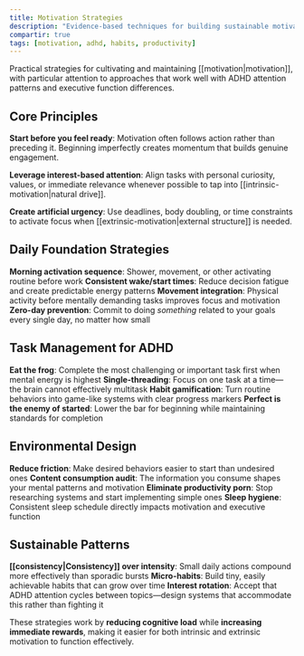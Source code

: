 ```yaml
---
title: Motivation Strategies
description: "Evidence-based techniques for building sustainable motivation patterns, particularly effective for ADHD brains."
compartir: true
tags: [motivation, adhd, habits, productivity]
---
```


Practical strategies for cultivating and maintaining [[motivation|motivation]], with particular attention to approaches that work well with ADHD attention patterns and executive function differences.

## Core Principles

**Start before you feel ready**: Motivation often follows action rather than preceding it. Beginning imperfectly creates momentum that builds genuine engagement.

**Leverage interest-based attention**: Align tasks with personal curiosity, values, or immediate relevance whenever possible to tap into [[intrinsic-motivation|natural drive]].

**Create artificial urgency**: Use deadlines, body doubling, or time constraints to activate focus when [[extrinsic-motivation|external structure]] is needed.

## Daily Foundation Strategies

**Morning activation sequence**: Shower, movement, or other activating routine before work
**Consistent wake/start times**: Reduce decision fatigue and create predictable energy patterns
**Movement integration**: Physical activity before mentally demanding tasks improves focus and motivation
**Zero-day prevention**: Commit to doing *something* related to your goals every single day, no matter how small

## Task Management for ADHD

**Eat the frog**: Complete the most challenging or important task first when mental energy is highest
**Single-threading**: Focus on one task at a time—the brain cannot effectively multitask
**Habit gamification**: Turn routine behaviors into game-like systems with clear progress markers
**Perfect is the enemy of started**: Lower the bar for beginning while maintaining standards for completion

## Environmental Design

**Reduce friction**: Make desired behaviors easier to start than undesired ones
**Content consumption audit**: The information you consume shapes your mental patterns and motivation
**Eliminate productivity porn**: Stop researching systems and start implementing simple ones
**Sleep hygiene**: Consistent sleep schedule directly impacts motivation and executive function

## Sustainable Patterns

**[[consistency|Consistency]] over intensity**: Small daily actions compound more effectively than sporadic bursts
**Micro-habits**: Build tiny, easily achievable habits that can grow over time
**Interest rotation**: Accept that ADHD attention cycles between topics—design systems that accommodate this rather than fighting it

These strategies work by **reducing cognitive load** while **increasing immediate rewards**, making it easier for both intrinsic and extrinsic motivation to function effectively.